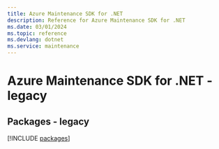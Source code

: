 ```yaml
---
title: Azure Maintenance SDK for .NET
description: Reference for Azure Maintenance SDK for .NET
ms.date: 03/01/2024
ms.topic: reference
ms.devlang: dotnet
ms.service: maintenance
---
```

# Azure Maintenance SDK for .NET - legacy
## Packages - legacy
[!INCLUDE [packages](maintenance-index.md)]